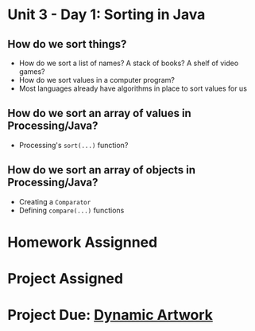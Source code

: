 # Unit 3 - Day 1: Sorting in Java

## How do we sort things?
  * How do we sort a list of names? A stack of books? A shelf of video games?
  * How do we sort values in a computer program?
  * Most languages already have algorithms in place to sort values for us

## How do we sort an array of values in Processing/Java?
  * Processing's `sort(...)` function?

## How do we sort an array of objects in Processing/Java?
  * Creating a `Comparator`
  * Defining `compare(...)` functions

# Homework Assignned

# Project Assigned

# Project Due: [Dynamic Artwork](https://github.com/blwatkins/Data-Structures-From-A-New-Perspective/blob/master/2_AlgorithmAnalysis/project.md)
